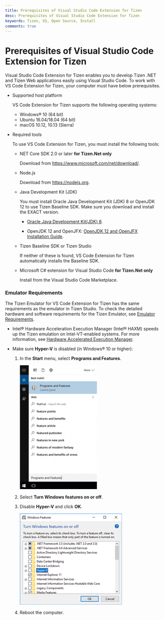 ```yaml
---
title: Prerequisites of Visual Studio Code Extension for Tizen
desc: Prerequisites of Visual Studio Code Extension for Tizen
keywords: Tizen, OS, Open Source, Install 
comments: true
---
```


# Prerequisites of Visual Studio Code Extension for Tizen

Visual Studio Code Extension for Tizen enables you to develop Tizen .NET and Tizen Web applications easily using Visual Studio Code. To work with VS Code Extension for Tizen, your computer must have below prerequisites.

- Supported host platform

  VS Code Extension for Tizen supports the following operating systems:

  - Windows&reg; 10 (64 bit)
  - Ubuntu 16.04/18.04 (64 bit)
  - macOS 10.12, 10.13 (Sierra)

- Required tools

  To use VS Code Extension for Tizen, you must install the following tools:

  - NET Core SDK 2.0 or later **for Tizen.Net only**

    Download from <https://www.microsoft.com/net/download/>.

  - Node.js

    Download from <https://nodejs.org>.

  - Java Development Kit (JDK)

    You must install Oracle Java Development Kit (JDK) 8 or OpenJDK 12 to use Tizen Baseline SDK. Make sure you download and install the EXACT version.

    - [Oracle Java Development Kit(JDK) 8](https://www.oracle.com/technetwork/java/javase/downloads/jdk8-downloads-2133151.html).
 
    - OpenJDK 12 and OpenJFX: [OpenJDK 12 and OpenJFX Installation Guide](../tizen-studio/setup/openjdk.md).

  - Tizen Baseline SDK or Tizen Studio

    If neither of these is found, VS Code Extension for Tizen automatically installs the Baseline SDK.

  - Microsoft C\# extension for Visual Studio Code **for Tizen.Net only**

    Install from the Visual Studio Code Marketplace.

### Emulator Requirements

The Tizen Emulator for VS Code Extension for Tizen has the same requirements as the emulator in Tizen Studio. To check the detailed hardware and software requirements for the Tizen Emulator, see [Emulator Requirements](../tizen-studio/setup/prerequisites.md#emulator).

- Intel&reg; Hardware Acceleration Execution Manager (Intel&reg; HAXM) speeds up the Tizen emulation on Intel-VT-enabled systems. For more information, see [Hardware Accelerated Execution Manager](../tizen-studio/setup/hardware-accelerated-execution-manager.md).

- Make sure **Hyper-V** is disabled (in Windows&reg; 10 or higher):
  1. In the **Start** menu, select **Programs and Features**.

     ![Programs and Features](media/cs_prerequisite01-250x401.png)

  2. Select **Turn Windows features on or off**.
  3. Disable **Hyper-V** and click **OK**.

     ![Disable Hyper-V](media/cs_prerequisite-disable-hiperv.png)

  4. Reboot the computer.


